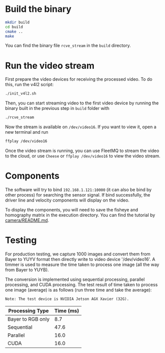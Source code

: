 # Build the binary
```bash
mkdir build
cd build
cmake ..
make
```

You can find the binary file `rcve_stream` in the `build` directory.

# Run the video stream

First prepare the video devices for receiving the processed video. To do this, run the v4l2 script:
```bash
./init_v4l2.sh
```

Then, you can start streaming video to the first video device by running the binary built in the previous step in `build` folder with
```bash
./rcve_stream
```

Now the stream is available on `/dev/video16`. If you want to view it, open a new terminal and run
```bash
ffplay /dev/video16
```

Once the video stream is running, you can use FleetMQ to stream the video to the cloud, or use `Cheese` or `ffplay /dev/video16` to view the video stream.

# Components

The software will try to bind `192.168.1.121:10000` (it can also be bind by other process) for searching the sensor signal. If bind successfully, the driver line and velocity components will display on the video.

To display the components, you will need to save the fisheye and homography matrix in the execution directory. You can find the tutorial by [camera/README.md](camera/README.md).

# Testing

For production testing, we capture 1000 images and convert them from Bayer to YUYV format then directly write to video device '/dev/video16'. A timmer is used to measure the time taken to process one image (all the way from Bayer to YUYB).

The conversion is implemented using sequential processing, parallel processing, and CUDA processing. The test result of time taken to process one image (average) is as follows (run three time and take the average):

    Note: The test device is NVIDIA Jetson AGX Xavier (32G).

|  Processing Type  | Time (ms) |
|-------------------|-----------|
| Bayer to RGB only | 8.7       |
| Sequential        | 47.6      |
| Parallel          | 16.0      |
| CUDA              | 16.0      |


